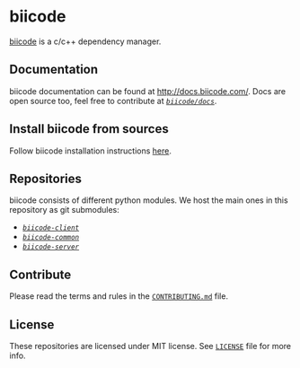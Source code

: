 # biicode

[biicode](https://www.biicode.com/) is a c/c++ dependency manager.

## Documentation

biicode documentation can be found at http://docs.biicode.com/. Docs are open source too, feel free to contribute at [*`biicode/docs`*](https://github.com/biicode/docs).

## Install biicode from sources

Follow biicode installation instructions [here](https://biicode.github.io/biicode#install).

## Repositories

biicode consists of different python modules. We host the main ones in this repository as git submodules:

* [*`biicode-client`*](https://github.com/biicode/client)
* [*`biicode-common`*](https://github.com/biicode/common)
* [*`biicode-server`*](https://github.com/biicode/bii-server)

## Contribute

Please read the terms and rules in the [`CONTRIBUTING.md`](CONTRIBUTING.md) file.

## License

These repositories are licensed under MIT license. See [`LICENSE`](LICENSE) file for more info.




